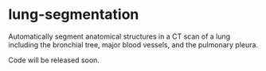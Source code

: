 # lung-segmentation
Automatically segment anatomical structures in a CT scan of a lung including the bronchial tree, major blood vessels, and the pulmonary pleura.

Code will be released soon.
